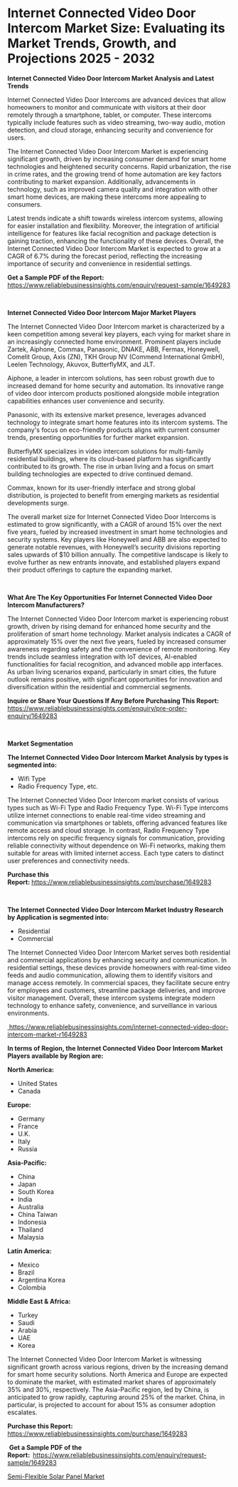 <p><h1>Internet Connected Video Door Intercom Market Size: Evaluating its Market Trends, Growth, and Projections 2025 - 2032</h1></p><p><strong>Internet Connected Video Door Intercom Market Analysis and Latest Trends</strong></p>
<p><p>Internet Connected Video Door Intercoms are advanced devices that allow homeowners to monitor and communicate with visitors at their door remotely through a smartphone, tablet, or computer. These intercoms typically include features such as video streaming, two-way audio, motion detection, and cloud storage, enhancing security and convenience for users. </p><p>The Internet Connected Video Door Intercom Market is experiencing significant growth, driven by increasing consumer demand for smart home technologies and heightened security concerns. Rapid urbanization, the rise in crime rates, and the growing trend of home automation are key factors contributing to market expansion. Additionally, advancements in technology, such as improved camera quality and integration with other smart home devices, are making these intercoms more appealing to consumers.</p><p>Latest trends indicate a shift towards wireless intercom systems, allowing for easier installation and flexibility. Moreover, the integration of artificial intelligence for features like facial recognition and package detection is gaining traction, enhancing the functionality of these devices. Overall, the Internet Connected Video Door Intercom Market is expected to grow at a CAGR of 6.7% during the forecast period, reflecting the increasing importance of security and convenience in residential settings.</p></p>
<p><strong>Get a Sample PDF of the Report:&nbsp;</strong> <a href="https://www.reliablebusinessinsights.com/enquiry/request-sample/1649283?utm_campaign=2716&utm_medium=2&utm_source=Github&utm_content=ia&utm_term=26032025&utm_id=internet-connected-video-door-intercom">https://www.reliablebusinessinsights.com/enquiry/request-sample/1649283</a></p>
<p>&nbsp;</p>
<p><strong>Internet Connected Video Door Intercom Major Market Players</strong></p>
<p><p>The Internet Connected Video Door Intercom market is characterized by a keen competition among several key players, each vying for market share in an increasingly connected home environment. Prominent players include Zartek, Aiphone, Commax, Panasonic, DNAKE, ABB, Fermax, Honeywell, Comelit Group, Axis (ZN), TKH Group NV (Commend International GmbH), Leelen Technology, Akuvox, ButterflyMX, and JLT.</p><p>Aiphone, a leader in intercom solutions, has seen robust growth due to increased demand for home security and automation. Its innovative range of video door intercom products positioned alongside mobile integration capabilities enhances user convenience and security.</p><p>Panasonic, with its extensive market presence, leverages advanced technology to integrate smart home features into its intercom systems. The company's focus on eco-friendly products aligns with current consumer trends, presenting opportunities for further market expansion.</p><p>ButterflyMX specializes in video intercom solutions for multi-family residential buildings, where its cloud-based platform has significantly contributed to its growth. The rise in urban living and a focus on smart building technologies are expected to drive continued demand.</p><p>Commax, known for its user-friendly interface and strong global distribution, is projected to benefit from emerging markets as residential developments surge.</p><p>The overall market size for Internet Connected Video Door Intercoms is estimated to grow significantly, with a CAGR of around 15% over the next five years, fueled by increased investment in smart home technologies and security systems. Key players like Honeywell and ABB are also expected to generate notable revenues, with Honeywell’s security divisions reporting sales upwards of $10 billion annually. The competitive landscape is likely to evolve further as new entrants innovate, and established players expand their product offerings to capture the expanding market.</p></p>
<p>&nbsp;</p>
<p><strong>What Are The Key Opportunities For Internet Connected Video Door Intercom Manufacturers?</strong></p>
<p><p>The Internet Connected Video Door Intercom market is experiencing robust growth, driven by rising demand for enhanced home security and the proliferation of smart home technology. Market analysis indicates a CAGR of approximately 15% over the next five years, fueled by increased consumer awareness regarding safety and the convenience of remote monitoring. Key trends include seamless integration with IoT devices, AI-enabled functionalities for facial recognition, and advanced mobile app interfaces. As urban living scenarios expand, particularly in smart cities, the future outlook remains positive, with significant opportunities for innovation and diversification within the residential and commercial segments.</p></p>
<p><strong>Inquire or Share Your Questions If Any Before Purchasing This Report:</strong> <a href="https://www.reliablebusinessinsights.com/enquiry/pre-order-enquiry/1649283?utm_campaign=2716&utm_medium=2&utm_source=Github&utm_content=ia&utm_term=26032025&utm_id=internet-connected-video-door-intercom">https://www.reliablebusinessinsights.com/enquiry/pre-order-enquiry/1649283</a></p>
<p>&nbsp;</p>
<p><strong>Market Segmentation</strong></p>
<p><strong>The Internet Connected Video Door Intercom Market Analysis by types is segmented into:</strong></p>
<p><ul><li>Wifi Type</li><li>Radio Frequency Type, etc.</li></ul></p>
<p><p>The Internet Connected Video Door Intercom market consists of various types such as Wi-Fi Type and Radio Frequency Type. Wi-Fi Type intercoms utilize internet connections to enable real-time video streaming and communication via smartphones or tablets, offering advanced features like remote access and cloud storage. In contrast, Radio Frequency Type intercoms rely on specific frequency signals for communication, providing reliable connectivity without dependence on Wi-Fi networks, making them suitable for areas with limited internet access. Each type caters to distinct user preferences and connectivity needs.</p></p>
<p><strong>Purchase this Report:&nbsp;</strong><a href="https://www.reliablebusinessinsights.com/purchase/1649283?utm_campaign=2716&utm_medium=2&utm_source=Github&utm_content=ia&utm_term=26032025&utm_id=internet-connected-video-door-intercom">https://www.reliablebusinessinsights.com/purchase/1649283</a></p>
<p>&nbsp;</p>
<p><strong>The Internet Connected Video Door Intercom Market Industry Research by Application is segmented into:</strong></p>
<p><ul><li>Residential</li><li>Commercial</li></ul></p>
<p><p>The Internet Connected Video Door Intercom Market serves both residential and commercial applications by enhancing security and communication. In residential settings, these devices provide homeowners with real-time video feeds and audio communication, allowing them to identify visitors and manage access remotely. In commercial spaces, they facilitate secure entry for employees and customers, streamline package deliveries, and improve visitor management. Overall, these intercom systems integrate modern technology to enhance safety, convenience, and surveillance in various environments.</p></p>
<p><a href="https://www.reliablebusinessinsights.com/internet-connected-video-door-intercom-market-r1649283?utm_campaign=2716&utm_medium=2&utm_source=Github&utm_content=ia&utm_term=26032025&utm_id=internet-connected-video-door-intercom">&nbsp;https://www.reliablebusinessinsights.com/internet-connected-video-door-intercom-market-r1649283</a></p>
<p><strong>In terms of Region, the Internet Connected Video Door Intercom Market Players available by Region are:</strong></p>
<p>
    <p> <strong> North America: </strong>
        <ul>
            <li>United States</li>
            <li>Canada</li>
        </ul>
        </p> 
    <p> <strong> Europe: </strong>
        <ul>
            <li>Germany</li>
            <li>France</li>
            <li>U.K.</li>
            <li>Italy</li>
            <li>Russia</li>
        </ul>
        </p> 
    <p> <strong> Asia-Pacific: </strong>
        <ul>
            <li>China</li>
            <li>Japan</li>
            <li>South Korea</li>
            <li>India</li>
            <li>Australia</li>
            <li>China Taiwan</li>
            <li>Indonesia</li>
            <li>Thailand</li>
            <li>Malaysia</li>
        </ul>
        </p> 
    <p> <strong> Latin America: </strong>
        <ul>
            <li>Mexico</li>
            <li>Brazil</li>
            <li>Argentina Korea</li>
            <li>Colombia</li>
        </ul>
        </p> 
    <p> <strong> Middle East & Africa: </strong>
        <ul>
            <li>Turkey</li>
            <li>Saudi</li>
            <li>Arabia</li>
            <li>UAE</li>
            <li>Korea</li>
        </ul>
    </p>
    </p>
<p><p>The Internet Connected Video Door Intercom Market is witnessing significant growth across various regions, driven by the increasing demand for smart home security solutions. North America and Europe are expected to dominate the market, with estimated market shares of approximately 35% and 30%, respectively. The Asia-Pacific region, led by China, is anticipated to grow rapidly, capturing around 25% of the market. China, in particular, is projected to account for about 15% as consumer adoption escalates.</p></p>
<p><strong>Purchase this Report: </strong><a href="https://www.reliablebusinessinsights.com/purchase/1649283?utm_campaign=2716&utm_medium=2&utm_source=Github&utm_content=ia&utm_term=26032025&utm_id=internet-connected-video-door-intercom">https://www.reliablebusinessinsights.com/purchase/1649283</a></p>
<p>&nbsp;<strong>Get a Sample PDF of the Report:&nbsp;&nbsp;</strong><a href="https://www.reliablebusinessinsights.com/enquiry/request-sample/1649283?utm_campaign=2716&utm_medium=2&utm_source=Github&utm_content=ia&utm_term=26032025&utm_id=internet-connected-video-door-intercom">https://www.reliablebusinessinsights.com/enquiry/request-sample/1649283</a></p>
<p><strong></strong></p>
<p><p><a href="https://github.com/saroarmaicky/Market-Research-Report-List-1/blob/main/semi-flexible-solar-panel-market.md?utm_campaign=2716&utm_medium=2&utm_source=Github&utm_content=ia&utm_term=26032025&utm_id=internet-connected-video-door-intercom">Semi-Flexible Solar Panel Market</a></p></p>